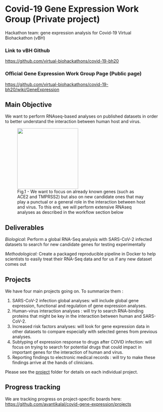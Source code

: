 # Covid-19 Gene Expression Work Group (Private project)
Hackathon team: gene expression analysis for Covid-19 Virtual Biohackathon (vBH)

### Link to vBH Github
https://github.com/virtual-biohackathons/covid-19-bh20
### Official Gene Expression Work Group Page (Public page)
https://github.com/virtual-biohackathons/covid-19-bh20/wiki/GeneExpression

## Main Objective
We want to perform RNAseq-based analyses on published datasets in order to better understand the interaction between human host and virus.

<figure>
  <img src="https://github.com/avantikalal/covid-gene-expression/blob/master/Diagram.png" width="200">
  <figcaption>Fig.1 - We want to focus on already known genes (such as ACE2 and TMPRSS2) but also on new candidate ones that may play a punctual or a general role in the interaction between host and virus. To this end, we will perform extensive RNAseq analyses as described in the workflow section below</figcaption>
</figure>

## Deliverables
_Biological:_ Perform a global RNA-Seq analysis with SARS-CoV-2 infected datasets to search for new candidate genes for testing experimentally

_Methodological:_ Create a packaged reproducible pipeline in Docker to help scientists to easily treat their RNA-Seq data and for us if any new dataset comes out

## Projects

We have four main projects going on. To summarize them :

1. SARS-CoV-2 infection global analyses: will include global gene expression, functional and regulation of gene expression analyses.
2. Human-virus interaction analyses : will try to search RNA-binding proteins that might be key in the interaction between human and SARS-CoV-2.
3. Increased risk factors analyses: will look for gene expression data in other datasets to compare especially with selected genes from previous analyses.
4. Subtyping of expression response to drugs after COVID infection: will focus on trying to search for potential drugs that could impact in important genes for the interaction of human and virus.
5. Reporting findings to electronic medical records : will try to make these findings arrive at the hands of clinicians.

Please see the [project](project) folder for details on each individual project.

## Progress tracking
We are tracking progress on project-specific boards here: https://github.com/avantikalal/covid-gene-expression/projects


